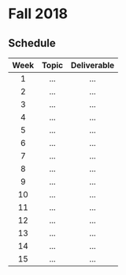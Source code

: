 # Fall 2018

## Schedule

| Week | Topic                             | Deliverable                        |
|:----:|:---------------------------------:|:----------------------------------:|
| 1    | ...                               | ...                                |
| 2    | ...                               | ...                                |
| 3    | ...                               | ...                                |
| 4    | ...                               | ...                                |
| 5    | ...                               | ...                                |
| 6    | ...                               | ...                                |
| 7    | ...                               | ...                                |
| 8    | ...                               | ...                                |
| 9    | ...                               | ...                                |
| 10   | ...                               | ...                                |
| 11   | ...                               | ...                                |
| 12   | ...                               | ...                                |
| 13   | ...                               | ...                                |
| 14   | ...                               | ...                                |
| 15   | ...                               | ...                                |
